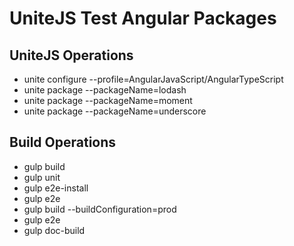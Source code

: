 # UniteJS Test Angular Packages

## UniteJS Operations

* unite configure --profile=AngularJavaScript/AngularTypeScript
* unite package --packageName=lodash
* unite package --packageName=moment
* unite package --packageName=underscore

## Build Operations

* gulp build
* gulp unit
* gulp e2e-install
* gulp e2e
* gulp build --buildConfiguration=prod
* gulp e2e
* gulp doc-build
